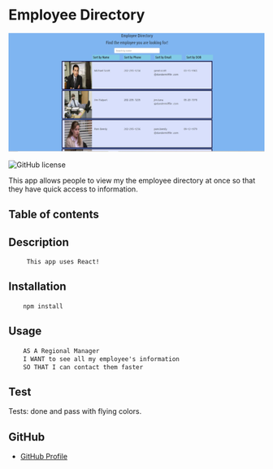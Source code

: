 # **Employee Directory**

![](public/capture.jpg)


![GitHub license](https://img.shields.io/badge/Made%20by-%40tarazin-pink)


This  app allows people to view my the employee directory at once so that they have quick access to  information.


## Table of contents




## Description
         This app uses React! 

## Installation

        npm install 

## Usage

        AS A Regional Manager
        I WANT to see all my employee's information
        SO THAT I can contact them faster






## Test

Tests: done and pass with flying colors.

## GitHub


- [GitHub Profile](https://github.com/tarazin)